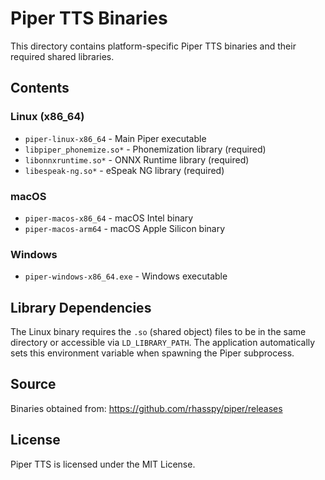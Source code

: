 # Piper TTS Binaries

This directory contains platform-specific Piper TTS binaries and their required shared libraries.

## Contents

### Linux (x86_64)
- `piper-linux-x86_64` - Main Piper executable
- `libpiper_phonemize.so*` - Phonemization library (required)
- `libonnxruntime.so*` - ONNX Runtime library (required)
- `libespeak-ng.so*` - eSpeak NG library (required)

### macOS
- `piper-macos-x86_64` - macOS Intel binary
- `piper-macos-arm64` - macOS Apple Silicon binary

### Windows
- `piper-windows-x86_64.exe` - Windows executable

## Library Dependencies

The Linux binary requires the `.so` (shared object) files to be in the same directory or accessible via `LD_LIBRARY_PATH`. The application automatically sets this environment variable when spawning the Piper subprocess.

## Source

Binaries obtained from: https://github.com/rhasspy/piper/releases

## License

Piper TTS is licensed under the MIT License.
